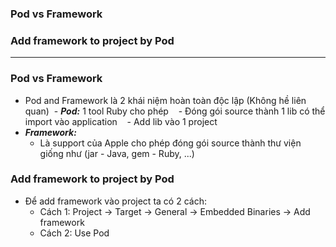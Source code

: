 ### Pod vs Framework
### Add framework to project by Pod

----------------

### Pod vs Framework
  - Pod and Framework là 2 khái niệm hoàn toàn độc lập (Không hề liên quan)
  - ***Pod:*** 1 tool Ruby cho phép 
    - Đóng gói source thành 1 lib có thể import vào application
    - Add lib vào 1 project
  - ***Framework:***
    - Là support của Apple cho phép đóng gói source thành thư viện giống như (jar - Java, gem - Ruby, ...)
   
### Add framework to project by Pod
  - Để add framework vào project ta có 2 cách:
    - Cách 1: Project -> Target -> General -> Embedded Binaries -> Add framework
    - Cách 2: Use Pod
